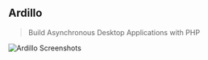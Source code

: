## Ardillo
> Build Asynchronous Desktop Applications with PHP

![Ardillo Screenshots](https://ardillo.dev/images/shots/ardillo.gif)
